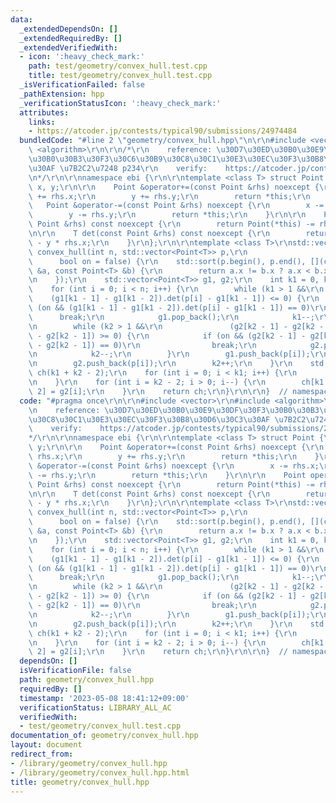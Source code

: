 ```yaml
---
data:
  _extendedDependsOn: []
  _extendedRequiredBy: []
  _extendedVerifiedWith:
  - icon: ':heavy_check_mark:'
    path: test/geometry/convex_hull.test.cpp
    title: test/geometry/convex_hull.test.cpp
  _isVerificationFailed: false
  _pathExtension: hpp
  _verificationStatusIcon: ':heavy_check_mark:'
  attributes:
    links:
    - https://atcoder.jp/contests/typical90/submissions/24974484
  bundledCode: "#line 2 \"geometry/convex_hull.hpp\"\n\r\n#include <vector>\r\n#include\
    \ <algorithm>\r\n\r\n/*\r\n    reference: \u30D7\u30ED\u30B0\u30E9\u30DF\u30F3\
    \u30B0\u30B3\u30F3\u30C6\u30B9\u30C8\u30C1\u30E3\u30EC\u30F3\u30B8\u30D6\u30C3\
    \u30AF \u7B2C2\u7248 p234\r\n    verify:    https://atcoder.jp/contests/typical90/submissions/24974484\r\
    \n*/\r\n\r\nnamespace ebi {\r\n\r\ntemplate <class T> struct Point {\r\n    T\
    \ x, y;\r\n\r\n    Point &operator+=(const Point &rhs) noexcept {\r\n        x\
    \ += rhs.x;\r\n        y += rhs.y;\r\n        return *this;\r\n    }\r\n\r\n \
    \   Point &operator-=(const Point &rhs) noexcept {\r\n        x -= rhs.x;\r\n\
    \        y -= rhs.y;\r\n        return *this;\r\n    }\r\n\r\n    Point operator-(const\
    \ Point &rhs) const noexcept {\r\n        return Point(*this) -= rhs;\r\n    }\r\
    \n\r\n    T det(const Point &rhs) const noexcept {\r\n        return x * rhs.y\
    \ - y * rhs.x;\r\n    }\r\n};\r\n\r\ntemplate <class T>\r\nstd::vector<Point<T>>\
    \ convex_hull(int n, std::vector<Point<T>> p,\r\n                            \
    \      bool on = false) {\r\n    std::sort(p.begin(), p.end(), [](const Point<T>\
    \ &a, const Point<T> &b) {\r\n        return a.x != b.x ? a.x < b.x : a.y < b.y;\r\
    \n    });\r\n    std::vector<Point<T>> g1, g2;\r\n    int k1 = 0, k2 = 0;\r\n\
    \    for (int i = 0; i < n; i++) {\r\n        while (k1 > 1 &&\r\n           \
    \    (g1[k1 - 1] - g1[k1 - 2]).det(p[i] - g1[k1 - 1]) <= 0) {\r\n            if\
    \ (on && (g1[k1 - 1] - g1[k1 - 2]).det(p[i] - g1[k1 - 1]) == 0)\r\n          \
    \      break;\r\n            g1.pop_back();\r\n            k1--;\r\n        }\r\
    \n        while (k2 > 1 &&\r\n               (g2[k2 - 1] - g2[k2 - 2]).det(p[i]\
    \ - g2[k2 - 1]) >= 0) {\r\n            if (on && (g2[k2 - 1] - g2[k2 - 2]).det(p[i]\
    \ - g2[k2 - 1]) == 0)\r\n                break;\r\n            g2.pop_back();\r\
    \n            k2--;\r\n        }\r\n        g1.push_back(p[i]);\r\n        k1++;\r\
    \n        g2.push_back(p[i]);\r\n        k2++;\r\n    }\r\n    std::vector<Point<T>>\
    \ ch(k1 + k2 - 2);\r\n    for (int i = 0; i < k1; i++) {\r\n        ch[i] = g1[i];\r\
    \n    }\r\n    for (int i = k2 - 2; i > 0; i--) {\r\n        ch[k1 + k2 - i -\
    \ 2] = g2[i];\r\n    }\r\n    return ch;\r\n}\r\n\r\n}  // namespace ebi\n"
  code: "#pragma once\r\n\r\n#include <vector>\r\n#include <algorithm>\r\n\r\n/*\r\
    \n    reference: \u30D7\u30ED\u30B0\u30E9\u30DF\u30F3\u30B0\u30B3\u30F3\u30C6\u30B9\
    \u30C8\u30C1\u30E3\u30EC\u30F3\u30B8\u30D6\u30C3\u30AF \u7B2C2\u7248 p234\r\n\
    \    verify:    https://atcoder.jp/contests/typical90/submissions/24974484\r\n\
    */\r\n\r\nnamespace ebi {\r\n\r\ntemplate <class T> struct Point {\r\n    T x,\
    \ y;\r\n\r\n    Point &operator+=(const Point &rhs) noexcept {\r\n        x +=\
    \ rhs.x;\r\n        y += rhs.y;\r\n        return *this;\r\n    }\r\n\r\n    Point\
    \ &operator-=(const Point &rhs) noexcept {\r\n        x -= rhs.x;\r\n        y\
    \ -= rhs.y;\r\n        return *this;\r\n    }\r\n\r\n    Point operator-(const\
    \ Point &rhs) const noexcept {\r\n        return Point(*this) -= rhs;\r\n    }\r\
    \n\r\n    T det(const Point &rhs) const noexcept {\r\n        return x * rhs.y\
    \ - y * rhs.x;\r\n    }\r\n};\r\n\r\ntemplate <class T>\r\nstd::vector<Point<T>>\
    \ convex_hull(int n, std::vector<Point<T>> p,\r\n                            \
    \      bool on = false) {\r\n    std::sort(p.begin(), p.end(), [](const Point<T>\
    \ &a, const Point<T> &b) {\r\n        return a.x != b.x ? a.x < b.x : a.y < b.y;\r\
    \n    });\r\n    std::vector<Point<T>> g1, g2;\r\n    int k1 = 0, k2 = 0;\r\n\
    \    for (int i = 0; i < n; i++) {\r\n        while (k1 > 1 &&\r\n           \
    \    (g1[k1 - 1] - g1[k1 - 2]).det(p[i] - g1[k1 - 1]) <= 0) {\r\n            if\
    \ (on && (g1[k1 - 1] - g1[k1 - 2]).det(p[i] - g1[k1 - 1]) == 0)\r\n          \
    \      break;\r\n            g1.pop_back();\r\n            k1--;\r\n        }\r\
    \n        while (k2 > 1 &&\r\n               (g2[k2 - 1] - g2[k2 - 2]).det(p[i]\
    \ - g2[k2 - 1]) >= 0) {\r\n            if (on && (g2[k2 - 1] - g2[k2 - 2]).det(p[i]\
    \ - g2[k2 - 1]) == 0)\r\n                break;\r\n            g2.pop_back();\r\
    \n            k2--;\r\n        }\r\n        g1.push_back(p[i]);\r\n        k1++;\r\
    \n        g2.push_back(p[i]);\r\n        k2++;\r\n    }\r\n    std::vector<Point<T>>\
    \ ch(k1 + k2 - 2);\r\n    for (int i = 0; i < k1; i++) {\r\n        ch[i] = g1[i];\r\
    \n    }\r\n    for (int i = k2 - 2; i > 0; i--) {\r\n        ch[k1 + k2 - i -\
    \ 2] = g2[i];\r\n    }\r\n    return ch;\r\n}\r\n\r\n}  // namespace ebi"
  dependsOn: []
  isVerificationFile: false
  path: geometry/convex_hull.hpp
  requiredBy: []
  timestamp: '2023-05-08 18:41:12+09:00'
  verificationStatus: LIBRARY_ALL_AC
  verifiedWith:
  - test/geometry/convex_hull.test.cpp
documentation_of: geometry/convex_hull.hpp
layout: document
redirect_from:
- /library/geometry/convex_hull.hpp
- /library/geometry/convex_hull.hpp.html
title: geometry/convex_hull.hpp
---
```


